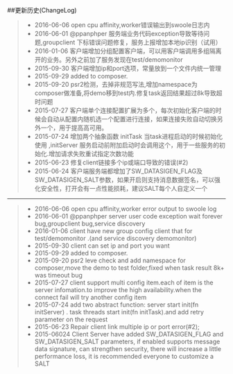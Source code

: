 ##更新历史(ChangeLog)
> * 2016-06-06 open cpu affinity,worker错误输出到swoole日志内
> * 2016-06-01 @ppanphper 服务端业务代码exception导致等待问题,groupclient 下标错误问题修复，服务上报增加本地ip识别（试用）
> * 2016-01-06 客户端增加分组配置客户端，可以用客户端调用多组隔离开的业务。另外之前加了服务发现在test/demomonitor
> * 2015-09-30 客户端增加ip和port选项，常量放到一个文件内统一管理
> * 2015-09-29 added to composer.
> * 2015-09-20 psr2检测，去掉非规范写法,增加namespace为composer做准备,将demo移到test内.修复task返回结果超过8k导致超时问题
> * 2015-07-27 客户端单个连接配置扩展为多个，每次初始化客户端的时候会自动从配置内随机选一个配置进行连接，如果连接失败自动切换另外一个，用于提高高可用。
> * 2015-07-24 增加两个抽象函数 initTask 当task进程启动的时候初始化使用 ,initServer 服务启动前附加启动时会调用这个，用于一些服务的初始化.增加请求失败重试指定次数功能
> * 2015-06-23 修复client链接多个ip或端口导致的错误(#2)
> * 2015-06-24 客户端服务端都增加了SW_DATASIGEN_FLAG及SW_DATASIGEN_SALT参数，如果开启则支持消息数据签名，可以强化安全性，打开会有一点性能损耗，建议SALT每个人自定义一个

----------
> * 2016-06-06 open cpu affinity,worker error output to swoole log
> * 2016-06-01 @ppanphper server user code exception wait forever bug,groupclient bug,service discovery
> * 2016-01-06 client have new group config client that for test/demomonitor .(and service discovery demomonitor)
> * 2015-09-30 client can set ip and port you want
> * 2015-09-29 added to composer.
> * 2015-09-20 psr2 leve check and add namespace for composer,move the demo to test folder,fixed when task result 8k+ was timeout bug
> * 2015-07-27 client support multi config item.each of item is the server infomation.to improve the high availability.when the connect fail will try another config item
> * 2015-07-24 add two abstract function: server start init(fn initServer) . task threads start init(fn initTask).and add retry parameter on the request
> * 2015-06-23 Repair client link multiple ip or port error(#2);
> * 2015-06024 Client Server have added SW_DATASIGEN_FLAG and SW_DATASIGEN_SALT parameters, if enabled supports message data signature, can strengthen security, there will increase a little performance loss, it is recommended everyone to customize a SALT
